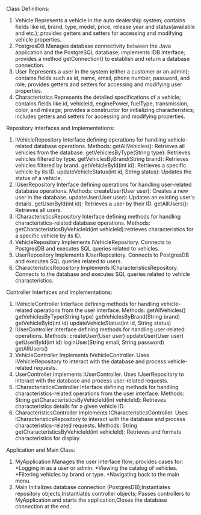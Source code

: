 Class Definitions:
1. Vehicle
Represents a vehicle in the auto dealership system; contains fields like id, brand, type, model, price, release year and status(available and etc.);
provides getters and setters for accessing and modifying vehicle properties.
2. PostgresDB
Manages database connectivity between the Java application and the PostgreSQL database; implements IDB interface;
provides a method getConnection() to establish and return a database connection.
3. User
Represents a user in the system (either a customer or an admin); contains fields such as id, name, email, phone number, password, and role;
provides getters and setters for accessing and modifying user properties.
4. Characteristics
Represents the detailed specifications of a vehicle; contains fields like id, vehicleId, enginePower, fuelType, transmission, color, and mileage;
provides a constructor for initializing characteristics; includes getters and setters for accessing and modifying properties.

Repository Interfaces and Implementations:
1. IVehicleRepository
Interface defining operations for handling vehicle-related database operations.
Methods:
getAllVehicles(): Retrieves all vehicles from the database.
getVehiclesByType(String type): Retrieves vehicles filtered by type.
getVehiclesByBrand(String brand): Retrieves vehicles filtered by brand.
getVehicleById(int id): Retrieves a specific vehicle by its ID.
updateVehicleStatus(int id, String status): Updates the status of a vehicle.
2. IUserRepository
Interface defining operations for handling user-related database operations.
Methods:
createUser(User user): Creates a new user in the database.
updateUser(User user): Updates an existing user's details.
getUserById(int id): Retrieves a user by their ID.
getAllUsers(): Retrieves all users.
3. ICharacteristicsRepository
Interface defining methods for handling characteristics-related database operations.
Methods:
getCharacteristicsByVehicleId(int vehicleId):retrieves characteristics for a specific vehicle by its ID.
4. VehicleRepository
Implements IVehicleRepository.
Connects to PostgresDB and executes SQL queries related to vehicles.
5. UserRepository
Implements IUserRepository.
Connects to PostgresDB and executes SQL queries related to users. 
6. CharacteristicsRepository
Implements ICharacteristicsRepository.
Connects to the database and executes SQL queries related to vehicle characteristics.


Controller Interfaces and Implementations:
1. IVehicleController
Interface defining methods for handling vehicle-related operations from the user interface.
Methods:
getAllVehicles()
getVehiclesByType(String type)
getVehiclesByBrand(String brand)
getVehicleById(int id)
updateVehicleStatus(int id, String status)
2. IUserController
Interface defining methods for handling user-related operations.
Methods:
createUser(User user)
updateUser(User user)
getUserById(int id)
loginUser(String email, String password)
getAllUsers()
3. VehicleController
Implements IVehicleController.
Uses IVehicleRepository to interact with the database and process vehicle-related requests.
4. UserController
Implements IUserController.
Uses IUserRepository to interact with the database and process user-related requests.
5. ICharacteristicsController
Interface defining methods for handling characteristics-related operations from the user interface.
Methods:
String getCharacteristicsByVehicleId(int vehicleId): Retrieves characteristics details for a given vehicle ID. 
6. CharacteristicsController
Implements ICharacteristicsController. Uses ICharacteristicsRepository to interact with the database and process characteristics-related requests.
Methods:
String getCharacteristicsByVehicleId(int vehicleId): Retrieves and formats characteristics for display.

Application and Main Class:
1. MyApplication
Manages the user interface flow; provides cases for:
*Logging in as a user or admin.
*Viewing the catalog of vehicles.
*Filtering vehicles by brand or type.
*Navigating back to the main menu.
2. Main
Initializes database connection (PostgresDB);Instantiates repository objects;Instantiates controller objects;
Passes controllers to MyApplication and starts the application,Closes the database connection at the end.
